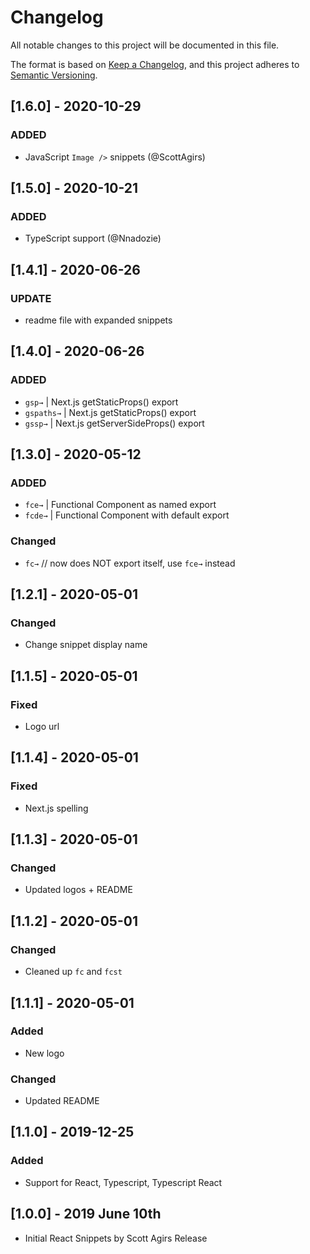# Changelog

All notable changes to this project will be documented in this file.

The format is based on [Keep a Changelog](https://keepachangelog.com/en/1.0.0/),
and this project adheres to [Semantic Versioning](https://semver.org/spec/v2.0.0.html).

## [1.6.0] - 2020-10-29

### ADDED

- JavaScript `Image />` snippets (@ScottAgirs)

## [1.5.0] - 2020-10-21

### ADDED

- TypeScript support (@Nnadozie)

## [1.4.1] - 2020-06-26

### UPDATE

- readme file with expanded snippets

## [1.4.0] - 2020-06-26

### ADDED

- `gsp→` | Next.js getStaticProps() export
- `gspaths→` | Next.js getStaticProps() export
- `gssp→` | Next.js getServerSideProps() export

## [1.3.0] - 2020-05-12

### ADDED

- `fce→` | Functional Component as named export
- `fcde→` | Functional Component with default export

### Changed

- `fc→` // now does NOT export itself, use `fce→` instead

## [1.2.1] - 2020-05-01

### Changed

- Change snippet display name

## [1.1.5] - 2020-05-01

### Fixed

- Logo url

## [1.1.4] - 2020-05-01

### Fixed

- Next.js spelling

## [1.1.3] - 2020-05-01

### Changed

- Updated logos + README

## [1.1.2] - 2020-05-01

### Changed

- Cleaned up `fc` and `fcst`

## [1.1.1] - 2020-05-01

### Added

- New logo

### Changed

- Updated README

## [1.1.0] - 2019-12-25

### Added

- Support for React, Typescript, Typescript React

## [1.0.0] - 2019 June 10th

- Initial React Snippets by Scott Agirs Release
